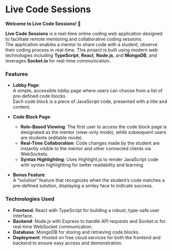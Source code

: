 # Live Code Sessions

**Welcome to Live Code Sessions!** 🎉

**Live Code Sessions** is a real-time online coding web application designed to facilitate remote mentoring and collaborative coding sessions.  
The application enables a mentor to share code with a student, observe their coding process in real-time. This project is built using modern web technologies including **TypeScript**, **React**, **Node.js**, and **MongoDB**, and leverages **Socket.io** for real-time communication.

### Features

- **Lobby Page**:  
  A simple, accessible lobby page where users can choose from a list of pre-defined code blocks.  
  Each code block is a piece of JavaScript code, presented with a title and content.

- **Code Block Page**:  
  - **Role-Based Viewing**: The first user to access the code block page is designated as the mentor (view-only mode), while subsequent users are students (editable mode).  
  - **Real-Time Collaboration**: Code changes made by the student are instantly visible to the mentor and other connected clients via WebSockets.  
  - **Syntax Highlighting**: Uses Highlight.js to render JavaScript code with syntax highlighting for better readability and learning.

- **Bonus Feature**:  
  A “solution” feature that recognizes when the student’s code matches a pre-defined solution, displaying a smiley face to indicate success.

### Technologies Used

- **Frontend**: React with TypeScript for building a robust, type-safe user interface.
- **Backend**: Node.js with Express to handle API requests and Socket.io for real-time WebSocket communication.
- **Database**: MongoDB for storing and retrieving code blocks.
- **Deployment**: Hosted on free cloud services for both the frontend and backend to ensure easy access and demonstration.

